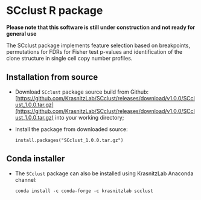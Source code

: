 # SCclust R package

**Please note that this software is still under construction and not ready for general use**

The SCclust package implements feature selection based on
breakpoints, permutations for FDRs for Fisher test p-values and identification
of the clone structure in single cell copy number profiles.


## Installation from source

* Download `SCclust` package source build from Github:
[https://github.com/KrasnitzLab/SCclust/releases/download/v1.0.0/SCclust_1.0.0.tar.gz](https://github.com/KrasnitzLab/SCclust/releases/download/v1.0.0/SCclust_1.0.0.tar.gz)
into your working directory;

* Install the package from downloaded source:

    ```
    install.packages("SCclust_1.0.0.tar.gz")
    ```

## Conda installer

* The `SCclust` package can also be installed using KrasnitzLab Anaconda channel:

    ```
    conda install -c conda-forge -c krasnitzlab scclust
    ```
